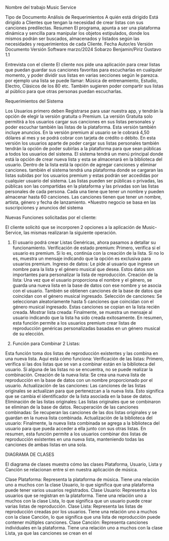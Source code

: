 Nombre del trabajo
Music Service


Tipo de Documento 
Análisis de Requerimientos
A quién está dirigido
Está dirigido a Clientes que tengan la necesidad de crear listas con sus canciones predilectas.
Resumen
El programa, apunta a ser una plataforma dinámica y sencilla para manipular los objetos estipulados, donde los mismos podrán ser buscados, almacenados y listados según las necesidades y requerimientos de cada Cliente.
Fecha
Autor/es
Versión Documento
Versión Software
marzo/2024
Sobarzo Benjamin/Piriz Gustavo
1.1





Entrevista con el cliente
El cliente nos pide una aplicación para crear listas que puedan guardar sus canciones favoritas para escucharlas en cualquier momento, y poder dividir sus listas en varias secciones según le parezca. por ejemplo una lista se puede llamar: Música de entrenamiento, Estudio, Electro, Clásicos de los 80 etc.
También sugieren poder compartir sus listas al público para que otras personas puedan escucharlas.


Requerimientos del Sistema

Los Usuarios primero deben Registrarse para usar nuestra app, y tendrán la opción de elegir la versión gratuita o Premium.
La versión Gratuita solo permitirá a los usuarios cargar sus canciones en sus listas personales y poder escuchar también las listas de la plataforma. Esta versión también incluye anuncios.
En la versión premium al usuario se le cobrará 4,50 dólares al mes y se podrá cobrar con tarjeta de crédito o débito. En esta versión los usuarios aparte de poder cargar sus listas personales también tendrán la opción de poder subirlas a la plataforma para que sean públicas a todos los usuarios del sistema.
El sistema tendrá un menú principal donde está la opción de crear nueva lista y esta se almacenará en la biblioteca del usuario. Dentro de la lista está la opción de agregar canciones y eliminar canciones. también el sistema tendrá una plataforma donde se cargaran las listas subidas por los usuarios premium y estas podrán ser accedidas por cualquier usuario del sistema.
Las listas pueden ser públicas o privadas, las públicas son las compartidas en la plataforma y las privadas son las listas personales de cada persona. Cada una tiene que tener un nombre y pueden almacenar hasta 60 canciones.
Las canciones tienen que tener un nombre, artista, género y fecha de lanzamiento.
*Nuestro negocio se basa en las suscripciones y anuncios del sistema






 Nuevas Funciones solicitadas por el cliente:

El cliente solicitó que se incorporen 2 opciones a la aplicación de Music-Service, las mismas realizaran la siguiente operación.
1. El usuario podrá crear Listas Genéricas, ahora pasamos a detallar su funcionamiento.
Verificación de estado premium: Primero, verifica si el usuario es premium. Si lo es, continúa con la creación de la lista. Si no lo es, muestra un mensaje indicando que la opción es exclusiva para usuarios premium.
Ingreso de datos: Le pide al usuario que ingrese un nombre para la lista y el género musical que desea. Estos datos son importantes para personalizar la lista de reproducción.
Creación de la lista: Una vez que el usuario proporciona el nombre y el género, se guarda una nueva lista en la base de datos con ese nombre y se asocia con el usuario. También se obtienen canciones de la base de datos que coincidan con el género musical ingresado.
Selección de canciones: Se seleccionan aleatoriamente hasta 5 canciones que coincidan con el género musical ingresado. Estas canciones se copian en la lista recién creada.
Mostrar lista creada: Finalmente, se muestra un mensaje al usuario indicando que la lista ha sido creada exitosamente.
En resumen, esta función permite a los usuarios premium crear listas de reproducción genéricas personalizadas basadas en un género musical de su elección.




2. Función para Combinar 2 Listas: 


Esta función toma dos listas de reproducción existentes y las combina en una nueva lista. Aquí está cómo funciona:
Verificación de las listas: Primero, verifica si las dos listas que se van a combinar están en la biblioteca del usuario. Si alguna de las listas no se encuentra, no se puede realizar la combinación.
Creación de la nueva lista: Se crea una nueva lista de reproducción en la base de datos con un nombre proporcionado por el usuario.
Actualización de las canciones: Las canciones de las listas originales se actualizan para que pertenezcan a la nueva lista. Esto significa que se cambia el identificador de la lista asociada en la base de datos.
Eliminación de las listas originales: Las listas originales que se combinaron se eliminan de la base de datos.
Recuperación de las canciones combinadas: Se recuperan las canciones de las dos listas originales y se guardan en la nueva lista combinada.
Actualización de la biblioteca del usuario: Finalmente, la nueva lista combinada se agrega a la biblioteca del usuario para que pueda acceder a ella junto con sus otras listas.
En resumen, esta función permite a los usuarios combinar dos listas de reproducción existentes en una nueva lista, manteniendo todas las canciones de ambas listas en una sola.




DIAGRAMA DE CLASES
 
 El diagrama de clases muestra cómo las clases Plataforma, Usuario, Lista y Canción se relacionan entre sí en nuestra aplicación de música.
 
Clase Plataforma:
Representa la plataforma de música.
Tiene una relación uno a muchos con la clase Usuario, lo que significa que una plataforma puede tener varios usuarios registrados.
Clase Usuario:
Representa a los usuarios que se registran en la plataforma.
Tiene una relación uno a muchos con la clase Lista, lo que significa que un usuario puede crear varias listas de reproducción.
Clase Lista:
Representa las listas de reproducción creadas por los usuarios.
Tiene una relación uno a muchos con la clase Canción, lo que significa que una lista de reproducción puede contener múltiples canciones.
Clase Canción:
Representa canciones individuales en la plataforma.
Tiene una relación uno a muchos con la clase Lista, ya que las canciones se crean en el 
